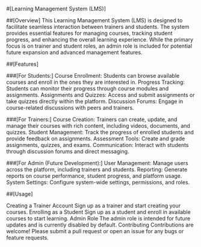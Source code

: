 #[Learning Management System (LMS)]

##[Overview]
This Learning Management System (LMS) is designed to facilitate seamless interaction between trainers and students. The system provides essential features for managing courses, tracking student progress, and enhancing the overall learning experience. While the primary focus is on trainer and student roles, an admin role is included for potential future expansion and advanced management features.

##[Features]

###[For Students:]
Course Enrollment: Students can browse available courses and enroll in the ones they are interested in.
Progress Tracking: Students can monitor their progress through course modules and assignments.
Assignments and Quizzes: Access and submit assignments or take quizzes directly within the platform.
Discussion Forums: Engage in course-related discussions with peers and trainers.

###[For Trainers:]
Course Creation: Trainers can create, update, and manage their courses with rich content, including videos, documents, and quizzes.
Student Management: Track the progress of enrolled students and provide feedback on assignments.
Assessment Tools: Create and grade assignments, quizzes, and exams.
Communication: Interact with students through discussion forums and direct messaging.

###[For Admin (Future Development):]
User Management: Manage users across the platform, including trainers and students.
Reporting: Generate reports on course performance, student progress, and platform usage.
System Settings: Configure system-wide settings, permissions, and roles.

##[Usage]

Creating a Trainer Account
Sign up as a trainer and start creating your courses.
Enrolling as a Student
Sign up as a student and enroll in available courses to start learning.
Admin Role
The admin role is intended for future updates and is currently disabled by default.
Contributing
Contributions are welcome! Please submit a pull request or open an issue for any bugs or feature requests.
